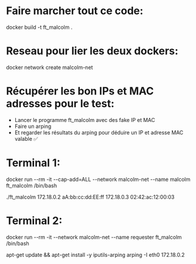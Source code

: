 # Faire marcher tout ce code:
docker build -t ft_malcolm .

# Reseau pour lier les deux dockers:
docker network create malcolm-net

# Récupérer les bon IPs et MAC adresses pour le test:

- Lancer le programme ft_malcolm avec des fake IP et MAC
- Faire un arping
- Et regarder les résultats du arping pour déduire un IP et adresse MAC valable ✅

# Terminal 1:

docker run --rm -it --cap-add=ALL --network malcolm-net --name malcolm ft_malcolm /bin/bash

./ft_malcolm 172.18.0.2 aA:bb:cc:dd:EE:ff 172.18.0.3 02:42:ac:12:00:03

# Terminal 2:
docker run --rm -it --network malcolm-net --name requester ft_malcolm /bin/bash

apt-get update && apt-get install -y iputils-arping
arping -I eth0 172.18.0.2
